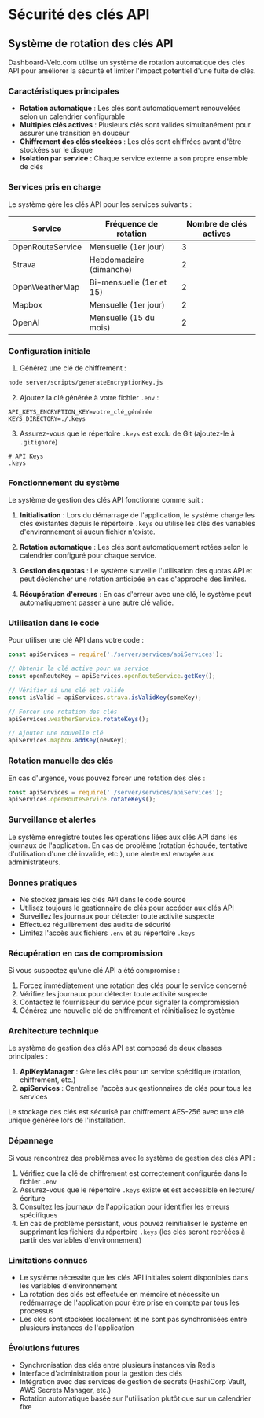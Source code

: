 # Sécurité des clés API

## Système de rotation des clés API

Dashboard-Velo.com utilise un système de rotation automatique des clés API pour améliorer la sécurité et limiter l'impact potentiel d'une fuite de clés.

### Caractéristiques principales

- **Rotation automatique** : Les clés sont automatiquement renouvelées selon un calendrier configurable
- **Multiples clés actives** : Plusieurs clés sont valides simultanément pour assurer une transition en douceur
- **Chiffrement des clés stockées** : Les clés sont chiffrées avant d'être stockées sur le disque
- **Isolation par service** : Chaque service externe a son propre ensemble de clés

### Services pris en charge

Le système gère les clés API pour les services suivants :

| Service | Fréquence de rotation | Nombre de clés actives |
|---------|----------------------|------------------------|
| OpenRouteService | Mensuelle (1er jour) | 3 |
| Strava | Hebdomadaire (dimanche) | 2 |
| OpenWeatherMap | Bi-mensuelle (1er et 15) | 2 |
| Mapbox | Mensuelle (1er jour) | 2 |
| OpenAI | Mensuelle (15 du mois) | 2 |

### Configuration initiale

1. Générez une clé de chiffrement :

```bash
node server/scripts/generateEncryptionKey.js
```

2. Ajoutez la clé générée à votre fichier `.env` :

```
API_KEYS_ENCRYPTION_KEY=votre_clé_générée
KEYS_DIRECTORY=./.keys
```

3. Assurez-vous que le répertoire `.keys` est exclu de Git (ajoutez-le à `.gitignore`)

```
# API Keys
.keys
```

### Fonctionnement du système

Le système de gestion des clés API fonctionne comme suit :

1. **Initialisation** : Lors du démarrage de l'application, le système charge les clés existantes depuis le répertoire `.keys` ou utilise les clés des variables d'environnement si aucun fichier n'existe.

2. **Rotation automatique** : Les clés sont automatiquement rotées selon le calendrier configuré pour chaque service.

3. **Gestion des quotas** : Le système surveille l'utilisation des quotas API et peut déclencher une rotation anticipée en cas d'approche des limites.

4. **Récupération d'erreurs** : En cas d'erreur avec une clé, le système peut automatiquement passer à une autre clé valide.

### Utilisation dans le code

Pour utiliser une clé API dans votre code :

```javascript
const apiServices = require('./server/services/apiServices');

// Obtenir la clé active pour un service
const openRouteKey = apiServices.openRouteService.getKey();

// Vérifier si une clé est valide
const isValid = apiServices.strava.isValidKey(someKey);

// Forcer une rotation des clés
apiServices.weatherService.rotateKeys();

// Ajouter une nouvelle clé
apiServices.mapbox.addKey(newKey);
```

### Rotation manuelle des clés

En cas d'urgence, vous pouvez forcer une rotation des clés :

```javascript
const apiServices = require('./server/services/apiServices');
apiServices.openRouteService.rotateKeys();
```

### Surveillance et alertes

Le système enregistre toutes les opérations liées aux clés API dans les journaux de l'application. En cas de problème (rotation échouée, tentative d'utilisation d'une clé invalide, etc.), une alerte est envoyée aux administrateurs.

### Bonnes pratiques

- Ne stockez jamais les clés API dans le code source
- Utilisez toujours le gestionnaire de clés pour accéder aux clés API
- Surveillez les journaux pour détecter toute activité suspecte
- Effectuez régulièrement des audits de sécurité
- Limitez l'accès aux fichiers `.env` et au répertoire `.keys`

### Récupération en cas de compromission

Si vous suspectez qu'une clé API a été compromise :

1. Forcez immédiatement une rotation des clés pour le service concerné
2. Vérifiez les journaux pour détecter toute activité suspecte
3. Contactez le fournisseur du service pour signaler la compromission
4. Générez une nouvelle clé de chiffrement et réinitialisez le système

### Architecture technique

Le système de gestion des clés API est composé de deux classes principales :

1. **ApiKeyManager** : Gère les clés pour un service spécifique (rotation, chiffrement, etc.)
2. **apiServices** : Centralise l'accès aux gestionnaires de clés pour tous les services

Le stockage des clés est sécurisé par chiffrement AES-256 avec une clé unique générée lors de l'installation.

### Dépannage

Si vous rencontrez des problèmes avec le système de gestion des clés API :

1. Vérifiez que la clé de chiffrement est correctement configurée dans le fichier `.env`
2. Assurez-vous que le répertoire `.keys` existe et est accessible en lecture/écriture
3. Consultez les journaux de l'application pour identifier les erreurs spécifiques
4. En cas de problème persistant, vous pouvez réinitialiser le système en supprimant les fichiers du répertoire `.keys` (les clés seront recréées à partir des variables d'environnement)

### Limitations connues

- Le système nécessite que les clés API initiales soient disponibles dans les variables d'environnement
- La rotation des clés est effectuée en mémoire et nécessite un redémarrage de l'application pour être prise en compte par tous les processus
- Les clés sont stockées localement et ne sont pas synchronisées entre plusieurs instances de l'application

### Évolutions futures

- Synchronisation des clés entre plusieurs instances via Redis
- Interface d'administration pour la gestion des clés
- Intégration avec des services de gestion de secrets (HashiCorp Vault, AWS Secrets Manager, etc.)
- Rotation automatique basée sur l'utilisation plutôt que sur un calendrier fixe

